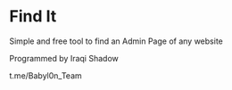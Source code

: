 
# Find It

Simple and free tool to find an Admin Page of any website

Programmed by Iraqi Shadow

t.me/Babyl0n_Team
